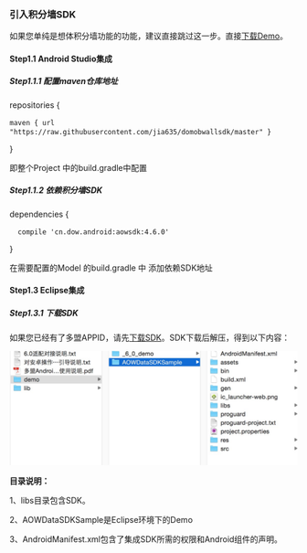### 引入积分墙SDK

如果您单纯是想体积分墙功能的功能，建议直接跳过这一步。直接[下载Demo](https://pro-app-mt.fir.im/e9b91721f339e6e419a3b59d97f2681e5c3cf343.apk?AWSAccessKeyId=e0cada7f00f2465b929656d799937873&Expires=1486458075&Signature=WTQpDxFMtC3MmC6WT%2Bis1cnh3Mc%3D&filename=domobwall.apk_1.0.apk)。

#### Step1.1 Android Studio集成

##### Step1.1.1 配置maven仓库地址

repositories {

```
maven { url "https://raw.githubusercontent.com/jia635/domobwallsdk/master" }
```

}

即整个Project 中的build.gradle中配置

##### Step1.1.2 依赖积分墙SDK

dependencies {

```
  compile 'cn.dow.android:aowsdk:4.6.0'
```

}

在需要配置的Model 的build.gradle 中 添加依赖SDK地址

#### Step1.3 Eclipse集成

##### Step1.3.1 下载SDK

如果您已经有了多盟APPID，请先[下载SDK](http://s.domob.cn/sdk/domob_android_offerwall_sdk-4.3.0.zip)。SDK下载后解压，得到以下内容：

![](/assets/sdk.png)

**目录说明：**

1、libs目录包含SDK。

2、AOWDataSDKSample是Eclipse环境下的Demo

3、AndroidManifest.xml包含了集成SDK所需的权限和Android组件的声明。



##### 




